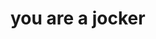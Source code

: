 <DOCTYPE html>
<html>
    <head>
    </head>
    <body>
        <h1>you are a jocker</h1>
    </body>
</html>
